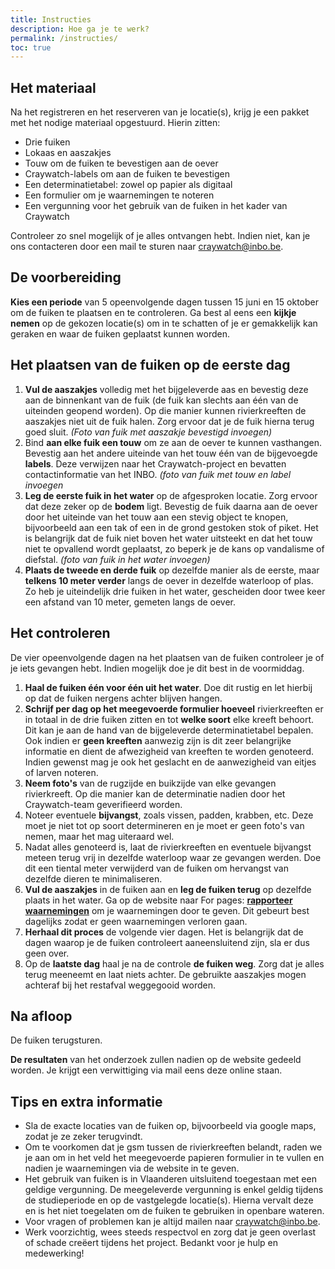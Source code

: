 ```yaml
---
title: Instructies
description: Hoe ga je te werk?
permalink: /instructies/
toc: true
---
```


## Het materiaal

Na het registreren en het reserveren van je locatie(s), krijg je een pakket met het nodige materiaal opgestuurd. Hierin zitten:

- Drie fuiken
- Lokaas en aaszakjes
- Touw om de fuiken te bevestigen aan de oever
- Craywatch-labels om aan de fuiken te bevestigen
- Een determinatietabel: zowel op papier als digitaal
- Een formulier om je waarnemingen te noteren
- Een vergunning voor het gebruik van de fuiken in het kader van Craywatch

Controleer zo snel mogelijk of je alles ontvangen hebt. Indien niet, kan je ons contacteren door een mail te sturen naar <craywatch@inbo.be>.

## De voorbereiding

**Kies een periode** van 5 opeenvolgende dagen tussen 15 juni en 15 oktober om de fuiken te plaatsen en te controleren. Ga best al eens een **kijkje nemen** op de gekozen locatie(s) om in te schatten of je er gemakkelijk kan geraken en waar de fuiken geplaatst kunnen worden.

## Het plaatsen van de fuiken op de eerste dag

1. **Vul de aaszakjes** volledig met het bijgeleverde aas en bevestig deze aan de binnenkant van de fuik (de fuik kan slechts aan één van de uiteinden geopend worden). Op die manier kunnen rivierkreeften de aaszakjes niet uit de fuik halen. Zorg ervoor dat je de fuik hierna terug goed sluit. _(Foto van fuik met aaszakje bevestigd invoegen)_
2. Bind **aan elke fuik een touw** om ze aan de oever te kunnen vasthangen. Bevestig aan het andere uiteinde van het touw één van de bijgevoegde **labels**. Deze verwijzen naar het Craywatch-project en bevatten contactinformatie van het INBO. _(foto van fuik met touw en label invoegen_
3. **Leg de eerste fuik in het water** op de afgesproken locatie. Zorg ervoor dat deze zeker op de **bodem** ligt. Bevestig de fuik daarna aan de oever door het uiteinde van het touw aan een stevig object te knopen, bijvoorbeeld aan een tak of een in de grond gestoken stok of piket. Het is belangrijk dat de fuik niet boven het water uitsteekt en dat het touw niet te opvallend wordt geplaatst, zo beperk je de kans op vandalisme of diefstal. _(foto van fuik in het water invoegen)_
4. **Plaats de tweede en derde fuik** op dezelfde manier als de eerste, maar **telkens 10 meter verder** langs de oever in dezelfde waterloop of plas. Zo heb je uiteindelijk drie fuiken in het water, gescheiden door twee keer een afstand van 10 meter, gemeten langs de oever.

## Het controleren

De vier opeenvolgende dagen na het plaatsen van de fuiken controleer je of je iets gevangen hebt. Indien mogelijk doe je dit best in de voormiddag.

1. **Haal de fuiken één voor één uit het water**. Doe dit rustig en let hierbij op dat de fuiken nergens achter blijven hangen.
2. **Schrijf per dag op het meegevoerde formulier hoeveel** rivierkreeften er in totaal in de drie fuiken zitten en tot **welke soort** elke kreeft behoort. Dit kan je aan de hand van de bijgeleverde determinatietabel bepalen. Ook indien er **geen kreeften** aanwezig zijn is dit zeer belangrijke informatie en dient de afwezigheid van kreeften te worden genoteerd. Indien gewenst mag je ook het geslacht en de aanwezigheid van eitjes of larven noteren.
3. **Neem foto's** van de rugzijde en buikzijde van elke gevangen rivierkreeft. Op die manier kan de determinatie nadien door het Craywatch-team geverifieerd worden.
4. Noteer eventuele **bijvangst**, zoals vissen, padden, krabben, etc. Deze moet je niet tot op soort determineren en je moet er geen foto's van nemen, maar het mag uiteraard wel.
5. Nadat alles genoteerd is, laat de rivierkreeften en eventuele bijvangst meteen terug vrij in dezelfde waterloop waar ze gevangen werden. Doe dit een tiental meter verwijderd van de fuiken om hervangst van dezelfde dieren te minimaliseren.
6. **Vul de aaszakjes** in de fuiken aan en **leg de fuiken terug** op dezelfde plaats in het water.
Ga op de website naar For pages: [**rapporteer waarnemingen**](pages/waarnemingen.md) om je waarnemingen door te geven. Dit gebeurt best dagelijks zodat er geen waarnemingen verloren gaan.
7. **Herhaal dit proces** de volgende vier dagen. Het is belangrijk dat de dagen waarop je de fuiken controleert aaneensluitend zijn, sla er dus geen over.
8. Op de **laatste dag** haal je na de controle **de fuiken weg**. Zorg dat je alles terug meeneemt en laat niets achter. De gebruikte aaszakjes mogen achteraf bij het restafval weggegooid worden.

## Na afloop

De fuiken terugsturen.

**De resultaten** van het onderzoek zullen nadien op de website gedeeld worden. Je krijgt een verwittiging via mail eens deze online staan.

## Tips en extra informatie

- Sla de exacte locaties van de fuiken op, bijvoorbeeld via google maps, zodat je ze zeker terugvindt.
- Om te voorkomen dat je gsm tussen de rivierkreeften belandt, raden we je aan om in het veld het meegevoerde papieren formulier in te vullen en nadien je waarnemingen via de website in te geven.
- Het gebruik van fuiken is in Vlaanderen uitsluitend toegestaan met een geldige vergunning. De meegeleverde vergunning is enkel geldig tijdens de studieperiode en op de vastgelegde locatie(s). Hierna vervalt deze en is het niet toegelaten om de fuiken te gebruiken in openbare wateren.
- Voor vragen of problemen kan je altijd mailen naar <craywatch@inbo.be>.
- Werk voorzichtig, wees steeds respectvol en zorg dat je geen overlast of schade creëert tijdens het project. Bedankt voor je hulp en medewerking!
